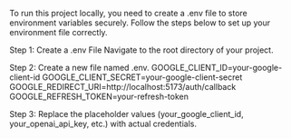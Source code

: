 To run this project locally, you need to create a .env file to store environment variables securely. Follow the steps below to set up your environment file correctly.

Step 1: Create a .env File
Navigate to the root directory of your project.

Step 2: Create a new file named .env.
GOOGLE_CLIENT_ID=your-google-client-id
GOOGLE_CLIENT_SECRET=your-google-client-secret
GOOGLE_REDIRECT_URI=http://localhost:5173/auth/callback
GOOGLE_REFRESH_TOKEN=your-refresh-token

Step 3: Replace the placeholder values (your_google_client_id, your_openai_api_key, etc.) with actual credentials.

